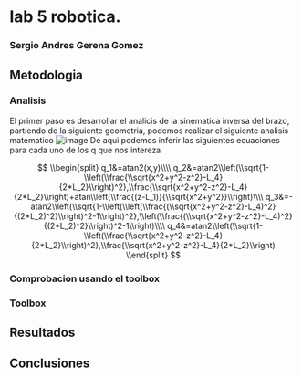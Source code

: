 # lab 5 robotica. 

### Sergio Andres Gerena Gomez


## Metodologia
### Analisis
El primer paso es desarrollar el analicis de la sinematica inversa del brazo, partiendo de la siguiente geometria, podemos realizar el siguiente analisis matematico
![image](https://user-images.githubusercontent.com/38962033/199860851-7d300dd7-0d80-43bc-bd3f-8224737be053.png)
De aqui podemos inferir las siguientes ecuaciones para cada uno de los q que nos intereza

$$
\\begin{split}
q_1&=atan2(x,y)\\\\
q_2&=atan2\\left(\\sqrt{1-\\left(\\frac{\\sqrt{x^2+y^2-z^2}-L_4}{2*L_2}\\right)^2},\\frac{\\sqrt{x^2+y^2-z^2}-L_4}{2*L_2}\\right)+atan\\left(\\frac{(z-L_1)}{\\sqrt{x^2+y^2}}\\right)\\\\
q_3&=-atan2\\left(\\sqrt{1-\\left(\\left(\\frac{(\\sqrt{x^2+y^2-z^2}-L_4)^2}{(2*L_2)^2}\\right)^2-1\\right)^2},\\left(\\frac{(\\sqrt{x^2+y^2-z^2}-L_4)^2}{(2*L_2)^2}\\right)^2-1\\right)\\\\
q_4&=atan2\\left(\\sqrt{1-\\left(\\frac{\\sqrt{x^2+y^2-z^2}-L_4}{2*L_2}\\right)^2},\\frac{\\sqrt{x^2+y^2-z^2}-L_4}{2*L_2}\\right)
\\end{split}
$$

### Comprobacion usando el toolbox


### Toolbox







    
  ## Resultados
  



  ## Conclusiones

